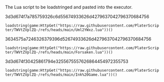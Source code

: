 The Lua script to be loadstringed and pasted into the executor.

3d3d674f7a785759326c6d55674933626d4279637042796370684756

```loadstring(game:HttpGet("https://raw.githubusercontent.com/PlaterScripter/TWVtZVplZQ-/refs/heads/main/Uml2YWxz.lua"))()```

3634575a7246326379396d52674933626d4279637042796370684756

```loadstring(game:HttpGet("https://raw.githubusercontent.com/PlaterScripter/TWVtZVplZQ-/refs/heads/main/Forsaken.lua"))()```

3d3d674f30425861794e3255675557626864454972355753

```loadstring(game:HttpGet("https://raw.githubusercontent.com/PlaterScripter/TWVtZVplZQ-/refs/heads/main/Ink%20Game.lua"))()```
